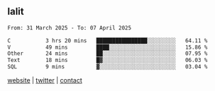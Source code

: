 ## lalit

<!--START_SECTION:waka-->

```txt
From: 31 March 2025 - To: 07 April 2025

C           3 hrs 20 mins   ████████████████░░░░░░░░░   64.11 %
V           49 mins         ████░░░░░░░░░░░░░░░░░░░░░   15.86 %
Other       24 mins         ██░░░░░░░░░░░░░░░░░░░░░░░   07.95 %
Text        18 mins         █▓░░░░░░░░░░░░░░░░░░░░░░░   06.03 %
SQL         9 mins          ▓░░░░░░░░░░░░░░░░░░░░░░░░   03.04 %
```

<!--END_SECTION:waka-->

[website](https://lalit.sh) | [twitter](https://x.com/@lalitcodes) | [contact](https://lalit.sh/contact)
